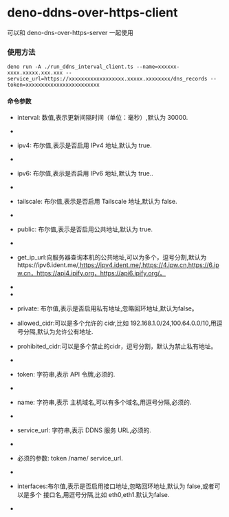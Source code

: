 # deno-ddns-over-https-client

可以和 deno-dns-over-https-server 一起使用

### 使用方法

```
deno run -A ./run_ddns_interval_client.ts --name=xxxxxx-xxxx.xxxxx.xxx.xxx --service_url=https://xxxxxxxxxxxxxxxxxx.xxxxx.xxxxxxxx/dns_records --token=xxxxxxxxxxxxxxxxxxxxxxxx
```

#### 命令参数

-   interval: 数值,表示更新间隔时间（单位：毫秒）,默认为 30000.
-
-   ipv4: 布尔值,表示是否启用 IPv4 地址,默认为 true.
-
-   ipv6: 布尔值,表示是否启用 IPv6 地址,默认为 true..
-
-   tailscale: 布尔值,表示是否启用 Tailscale 地址,默认为 false.
-
-   public: 布尔值,表示是否启用公共地址,默认为 true.
-
-   get_ip_url:向服务器查询本机的公共地址,可以为多个，逗号分割,默认为https://ipv6.ident.me/,https://ipv4.ident.me/,https://4.ipw.cn,https://6.ipw.cn，https://api4.ipify.org，https://api6.ipify.org/。
-   
-
-   private: 布尔值,表示是否启用私有地址,忽略回环地址,默认为false。
-   allowed_cidr:可以是多个允许的 cidr,比如
    192.168.1.0/24,100.64.0.0/10,用逗号分隔,默认为允许公有地址.
    
-   prohibited_cidr:可以是多个禁止的cidr，逗号分割，默认为禁止私有地址。
-   
-   token: 字符串,表示 API 令牌,必须的.
-
-   name: 字符串,表示 主机域名,可以有多个域名,用逗号分隔,必须的.
-
-   service_url: 字符串,表示 DDNS 服务 URL,必须的.
-
-   必须的参数: token /name/ service_url.
-
-   interfaces:布尔值,表示是否启用接口地址,忽略回环地址,默认为 false,或者可以是多个
    接口名,用逗号分隔,比如 eth0,eth1.默认为false.
-
